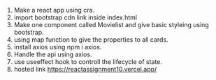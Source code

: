 1. Make a react app using cra.
2. import bootstrap cdn link inside index.html
3. Make one component called Movielist and give basic styleing using bootstrap.
4.  using map function to give the properties to all cards.
5. install axios using npm i axios.
6. Handle the api using axios.
7. use useeffect hook to controll the lifecycle of state.
8. hosted link https://reactassignment10.vercel.app/
